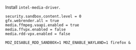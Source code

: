 Install `intel-media-driver`.  

```
security.sandbox.content.level = 0
gfx.webrender.all = true
media.ffmpeg.vaapi.enabled = true
media.ffvpx.enabled = false
media.rdd-vpx.enabled = false
```
```
MOZ_DISABLE_RDD_SANDBOX=1 MOZ_ENABLE_WAYLAND=1 firefox &
```
